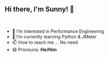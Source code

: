 ## Hi there, I'm Sunny! 👋
<br />

- 👀 I’m interested in Performance Engineering
- 🌱 I’m currently learning Python & JMeter
- 📫 How to reach me ... No need
- 😄  Pronouns: **He/Him**

<!---
sunny-828552/sunny-828552 is a ✨ special ✨ repository because its `README.md` (this file) appears on your GitHub profile.
You can click the Preview link to take a look at your changes.
--->

